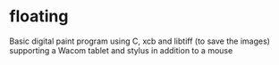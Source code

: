 # floating
Basic digital paint program using C, xcb and libtiff (to save the images) supporting a Wacom tablet and stylus in addition to a mouse
